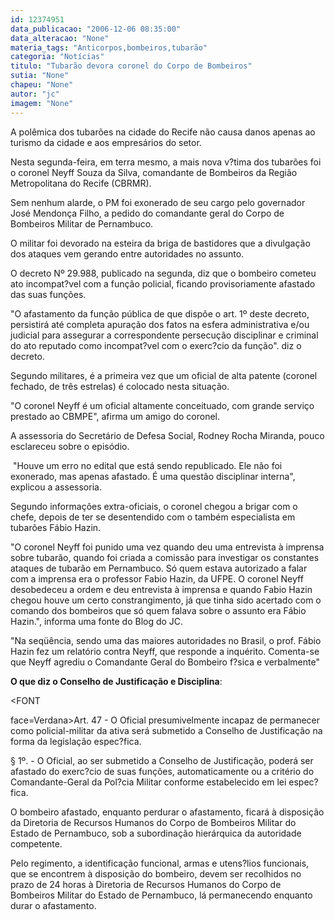 ```yaml
---
id: 12374951
data_publicacao: "2006-12-06 08:35:00"
data_alteracao: "None"
materia_tags: "Anticorpos,bombeiros,tubarão"
categoria: "Notícias"
titulo: "Tubarão devora coronel do Corpo de Bombeiros"
sutia: "None"
chapeu: "None"
autor: "jc"
imagem: "None"
---
```

<p>A pol&ecirc;mica dos tubar&otilde;es na cidade do Recife n&atilde;o causa danos apenas ao turismo da cidade e aos empres&aacute;rios do setor.</p>
<p>Nesta segunda-feira, em terra mesmo, a mais nova v?tima dos tubar&otilde;es foi o coronel Neyff Souza da Silva, comandante de Bombeiros da Regi&atilde;o Metropolitana do Recife (CBRMR).</p>
<p>Sem nenhum alarde, o PM foi exonerado de seu cargo pelo governador Jos&eacute; Mendon&ccedil;a Filho, a pedido do comandante geral do Corpo de Bombeiros Militar de Pernambuco.</p>
<p>O militar foi devorado na esteira da briga de bastidores que a divulga&ccedil;&atilde;o dos ataques vem gerando entre autoridades no assunto.</p>
<p>O decreto N&ordm; 29.988, publicado na segunda, diz que o bombeiro cometeu ato incompat?vel com a fun&ccedil;&atilde;o policial, ficando provisoriamente afastado das suas fun&ccedil;&otilde;es.</p>
<p>"O afastamento da fun&ccedil;&atilde;o p&uacute;blica de que disp&otilde;e o art. 1&ordm; deste decreto, persistir&aacute; at&eacute; completa apura&ccedil;&atilde;o dos fatos na esfera administrativa e/ou judicial para assegurar a correspondente persecu&ccedil;&atilde;o disciplinar e criminal do ato reputado como incompat?vel com o exerc?cio da fun&ccedil;&atilde;o". diz o decreto.</p>
<p>Segundo militares, &eacute; a primeira vez que um oficial de alta patente (coronel fechado, de tr&ecirc;s estrelas) &eacute; colocado nesta situa&ccedil;&atilde;o.</p>
<p>"O coronel Neyff &eacute; um oficial altamente conceituado, com grande servi&ccedil;o prestado ao CBMPE", afirma um amigo do coronel.</p>
<p>A assessoria do Secret&aacute;rio de Defesa Social, Rodney Rocha Miranda, pouco esclareceu sobre o epis&oacute;dio.</p>
<p>&nbsp;"Houve um erro no edital que est&aacute; sendo republicado. Ele n&atilde;o foi exonerado, mas apenas afastado. &Eacute; uma quest&atilde;o disciplinar interna", explicou a assessoria.</p>
<p>Segundo informa&ccedil;&otilde;es extra-oficiais, o coronel chegou a brigar com o chefe, depois de ter se desentendido com o tamb&eacute;m especialista em tubar&otilde;es F&aacute;bio Hazin.</p>
<p>"O coronel Neyff foi punido uma vez quando deu uma entrevista &agrave; imprensa sobre tubar&atilde;o, quando foi criada a comiss&atilde;o para investigar os constantes ataques de tubar&atilde;o em Pernambuco. S&oacute; quem estava autorizado a falar com a imprensa era o professor Fabio Hazin, da UFPE. O coronel Neyff desobedeceu a ordem e deu entrevista &agrave; imprensa e quando Fabio Hazin chegou houve um certo constrangimento, j&aacute; que tinha sido acertado com o comando dos bombeiros que s&oacute; quem falava sobre o assunto era F&aacute;bio Hazin.", informa uma fonte do Blog do JC.</p>
<p>"Na seq&uuml;&ecirc;ncia, sendo uma das maiores autoridades no Brasil, o prof. F&aacute;bio Hazin fez um relat&oacute;rio contra Neyff, que responde a inqu&eacute;rito. Comenta-se que Neyff agrediu o Comandante Geral do Bombeiro f?sica e verbalmente"</p>
<p><strong>O que diz o Conselho de Justifica&ccedil;&atilde;o e Disciplina</strong>:</p>
<p>&lt;FONT</p>
<p>face=Verdana&gt;Art. 47 - O Oficial presumivelmente incapaz de permanecer como policial-militar da ativa ser&aacute; submetido a Conselho de Justifica&ccedil;&atilde;o na forma da legisla&ccedil;&atilde;o espec?fica.</p>
<p>&sect; 1&ordm;. - O Oficial, ao ser submetido a Conselho de Justifica&ccedil;&atilde;o, poder&aacute; ser afastado do exerc?cio de suas fun&ccedil;&otilde;es, automaticamente ou a crit&eacute;rio do Comandante-Geral da Pol?cia Militar conforme estabelecido em lei espec?fica.</p>
<p>O bombeiro afastado, enquanto perdurar o afastamento, ficar&aacute; &agrave; disposi&ccedil;&atilde;o da Diretoria de Recursos Humanos do Corpo de Bombeiros Militar do Estado de Pernambuco, sob a subordina&ccedil;&atilde;o hier&aacute;rquica da autoridade competente.</p>
<p>Pelo regimento, a identifica&ccedil;&atilde;o funcional, armas e utens?lios funcionais, que se encontrem &agrave; disposi&ccedil;&atilde;o do bombeiro, devem ser recolhidos no prazo de 24 horas &agrave; Diretoria de Recursos Humanos do Corpo de Bombeiros Militar do Estado de Pernambuco, l&aacute; permanecendo enquanto durar o afastamento.</p>
